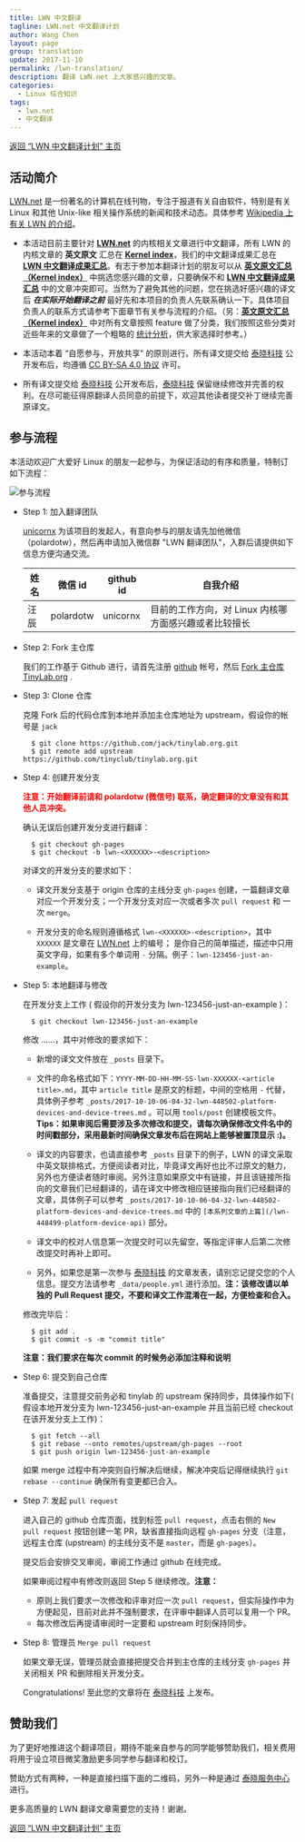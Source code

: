 ```yaml
---
title: LWN 中文翻译
tagline: LWN.net 中文翻译计划
author: Wang Chen
layout: page
group: translation
update: 2017-11-10
permalink: /lwn-translation/
description: 翻译 LWN.net 上大家感兴趣的文章。
categories:
  - Linux 综合知识
tags:
  - lwn.net
  - 中文翻译
---
```


[返回 “LWN 中文翻译计划” 主页][14]

## 活动简介

[LWN.net][3] 是一份著名的计算机在线刊物，专注于报道有关自由软件，特别是有关 Linux 和其他 Unix-like 相关操作系统的新闻和技术动态。具体参考 [Wikipedia 上有关 LWN 的介绍][4]。

- 本活动目前主要针对 [**LWN.net**][3] 的内核相关文章进行中文翻译，所有 LWN 的内核文章的 **英文原文** 汇总在 [**Kernel index**][2]，我们的中文翻译成果汇总在 [**LWN 中文翻译成果汇总**][13]。有志于参加本翻译计划的朋友可以从 [**英文原文汇总（Kernel index）**][2] 中挑选您感兴趣的文章，只要确保不和 [**LWN 中文翻译成果汇总**][13] 中的文章冲突即可。当然为了避免其他的问题，您在挑选好感兴趣的译文后 ***在实际开始翻译之前*** 最好先和本项目的负责人先联系确认一下。具体项目负责人的联系方式请参考下面章节有关参与流程的介绍。（另：[**英文原文汇总（Kernel index）**][2] 中对所有文章按照 feature 做了分类，我们按照这些分类对近些年来的文章做了一个粗略的 [统计分析][15]，供大家选择时参考。）

- 本活动本着 “自愿参与，开放共享” 的原则进行。所有译文提交给 [泰晓科技][1] 公开发布后，均遵循 [CC BY-SA 4.0 协议][5] 许可。

- 所有译文提交给 [泰晓科技][1] 公开发布后，[泰晓科技][1] 保留继续修改并完善的权利。在尽可能征得原翻译人员同意的前提下，欢迎其他读者提交补丁继续完善原译文。

## 参与流程

本活动欢迎广大爱好 Linux 的朋友一起参与，为保证活动的有序和质量，特制订如下流程：

![参与流程][10]

- Step 1: 加入翻译团队

  [unicornx](https://github.com/unicornx) 为该项目的发起人，有意向参与的朋友请先加他微信（polardotw），然后再申请加入微信群 "LWN 翻译团队"，入群后请提供如下信息方便沟通交流。
  
  |姓名  |微信 id               |github id      |自我介绍|
  |------|----------------------|---------------|--------|
  |汪辰  |polardotw             |unicornx       |目前的工作方向，对 Linux 内核哪方面感兴趣或者比较擅长 |

- Step 2: Fork 主仓库

  我们的工作基于 Github 进行，请首先注册 [github](https://github.com) 帐号，然后 [Fork 主仓库 TinyLab.org](https://github.com/tinyclub/tinylab.org#fork-destination-box) .

- Step 3: Clone 仓库

  克隆 Fork 后的代码仓库到本地并添加主仓库地址为 upstream，假设你的帐号是 `jack`

		$ git clone https://github.com/jack/tinylab.org.git
		$ git remote add upstream https://github.com/tinyclub/tinylab.org.git

- Step 4: 创建开发分支

  <a style="color:red">**注意：开始翻译前请和 polardotw (微信号) 联系，确定翻译的文章没有和其他人员冲突。**</a>
  
  确认无误后创建开发分支进行翻译：

		$ git checkout gh-pages
		$ git checkout -b lwn-<XXXXXX>-<description>

  对译文的开发分支的要求如下：

  - 译文开发分支基于 origin 仓库的主线分支 `gh-pages` 创建，一篇翻译文章对应一个开发分支；一个开发分支对应一次或者多次 `pull request` 和 一次 `merge`。

  - 开发分支的命名规则遵循格式 `lwn-<XXXXXX>-<description>`，其中 `XXXXXX` 是文章在 [LWN.net][3] 上的编号；<description> 是你自己的简单描述，描述中只用英文字母，如果有多个单词用 `-` 分隔。例子：`lwn-123456-just-an-example`。

- Step 5: 本地翻译与修改

  在开发分支上工作 ( 假设你的开发分支为 lwn-123456-just-an-example )：

		$ git checkout lwn-123456-just-an-example

  修改 ......，其中对修改的要求如下：

  - 新增的译文文件放在 `_posts` 目录下。

  - 文件的命名格式如下：`YYYY-MM-DD-HH-MM-SS-lwn-XXXXXX-<article title>.md`，其中 `article title` 是原文的标题，中间的空格用 `-` 代替，具体例子参考 `_posts/2017-10-10-06-04-32-lwn-448502-platform-devices-and-device-trees.md` 。可以用 `tools/post` 创建模板文件。**Tips：如果审阅后需要涉及多次修改和提交，请每次确保修改文件名中的时间戳部分，采用最新时间确保文章发布后在网站上能够被置顶显示 :)。**

  - 译文的内容要求，也请直接参考 `_posts` 目录下的例子，LWN 的译文采取中英文联排格式，方便阅读者对比，毕竟译文再好也比不过原文的魅力，另外也方便读者随时审阅。另外注意如果原文中有链接，并且该链接所指向的文章我们已经翻译的，请在译文中修改相应链接指向我们已经翻译的文章，具体例子可以参考 `_posts/2017-10-10-06-04-32-lwn-448502-platform-devices-and-device-trees.md` 中的 `[本系列文章的上篇](/lwn-448499-platform-device-api)` 部分。
  
  - 译文中的校对人信息第一次提交时可以先留空，等指定评审人后第二次修改提交时再补上即可。

  - 另外，如果您是第一次参与 [泰晓科技][1] 的文章发表，请别忘记提交您的个人信息。提交方法请参考 `_data/people.yml` 进行添加。**注：该修改请以单独的 Pull Request 提交，不要和译文工作混淆在一起，方便检查和合入。**

  修改完毕后：
  
		$ git add .
		$ git commit -s -m "commit title"

  **注意：我们要求在每次 commit 的时候务必添加注释和说明**

- Step 6: 提交到自己仓库

  准备提交，注意提交前务必和 tinylab 的 upstream 保持同步，具体操作如下( 假设本地开发分支为 lwn-123456-just-an-example 并且当前已经 checkout 在该开发分支上工作)：

		$ git fetch --all
		$ git rebase --onto remotes/upstream/gh-pages --root
		$ git push origin lwn-123456-just-an-example

  如果 merge 过程中有冲突则自行解决后继续，解决冲突后记得继续执行 `git rebase --continue` 确保所有变更都已合入。

- Step 7: 发起 `pull request`

  进入自己的 github 仓库页面，找到标签 `pull request`，点击右侧的 `New pull request` 按钮创建一笔 PR，缺省直接指向远程 `gh-pages` 分支（注意，远程主仓库 (upstream) 的主线分支不是 `master`，而是 `gh-pages`）。

  提交后会安排交叉审阅，审阅工作通过 github 在线完成。

  如果审阅过程中有修改则返回 Step 5 继续修改。**注意：**
  
   - 原则上我们要求一次修改和评审对应一次 `pull request`，但实际操作中为方便起见，目前对此并不强制要求，在评审中翻译人员可以复用一个 PR。
   - 每次修改后再提请审阅时一定要和 upstream 时刻保持同步。

- Step 8: 管理员 `Merge pull request`

  如果文章无误，管理员就会直接把提交合并到主仓库的主线分支 `gh-pages` 并关闭相关 PR 和删除相关开发分支。

  Congratulations! 至此您的文章将在 [泰晓科技][1] 上发布。

## 赞助我们

为了更好地推进这个翻译项目，期待不能亲自参与的同学能够赞助我们，相关费用将用于设立项目微奖激励更多同学参与翻译和校订。

赞助方式有两种，一种是直接扫描下面的二维码，另外一种是通过 [泰晓服务中心](https://weidian.com/item.html?itemID=2208672946) 进行。

更多高质量的 LWN 翻译文章需要您的支持！谢谢。

[返回 “LWN 中文翻译计划” 主页][14]

[1]: http://tinylab.org
[2]: https://lwn.net/Kernel/Index/
[3]: https://lwn.net/
[4]: https://en.wikipedia.org/wiki/LWN.net
[5]: http://creativecommons.org/licenses/by-sa/4.0/
[10]: /wp-content/uploads/2017/11/lwn-procedure.png
[13]: /lwn#翻译成果
[14]: /lwn
[15]: /lwn-kernel-articles-analysis
